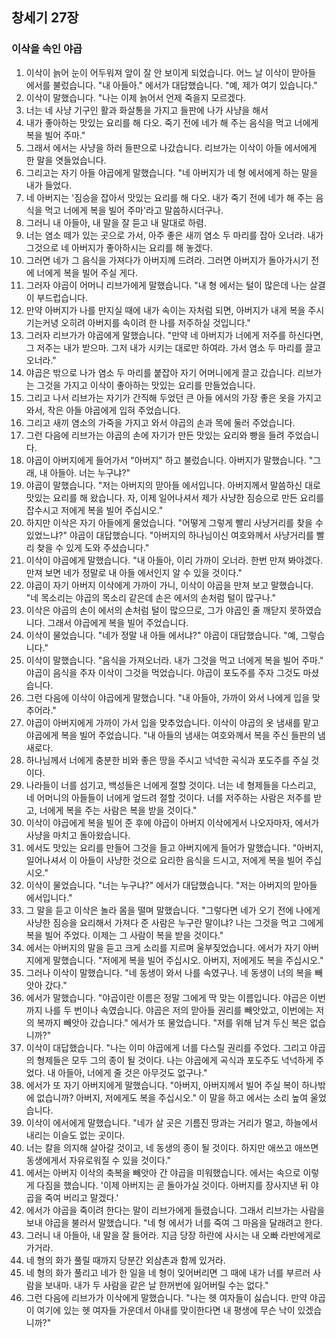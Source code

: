 ## 창세기 27장

### 이삭을 속인 야곱
1. 이삭이 늙어 눈이 어두워져 앞이 잘 안 보이게 되었습니다. 어느 날 이삭이 맏아들 에서를 불렀습니다. "내 아들아." 에서가 대답했습니다. "예, 제가 여기 있습니다."
2. 이삭이 말했습니다. "나는 이제 늙어서 언제 죽을지 모르겠다.
3. 너는 네 사냥 기구인 활과 화살통을 가지고 들판에 나가 사냥을 해서
4. 내가 좋아하는 맛있는 요리를 해 다오. 죽기 전에 네가 해 주는 음식을 먹고 너에게 복을 빌어 주마."
5. 그래서 에서는 사냥을 하러 들판으로 나갔습니다. 리브가는 이삭이 아들 에서에게 한 말을 엿들었습니다.
6. 그리고는 자기 아들 야곱에게 말했습니다. "네 아버지가 네 형 에서에게 하는 말을 내가 들었다.
7. 네 아버지는 '짐승을 잡아서 맛있는 요리를 해 다오. 내가 죽기 전에 네가 해 주는 음식을 먹고 너에게 복을 빌어 주마'라고 말씀하시더구나.
8. 그러니 내 아들아, 내 말을 잘 듣고 내 말대로 하렴.
9. 너는 염소 떼가 있는 곳으로 가서, 아주 좋은 새끼 염소 두 마리를 잡아 오너라. 내가 그것으로 네 아버지가 좋아하시는 요리를 해 놓겠다.
10. 그러면 네가 그 음식을 가져다가 아버지께 드려라. 그러면 아버지가 돌아가시기 전에 너에게 복을 빌어 주실 게다.
11. 그러자 야곱이 어머니 리브가에게 말했습니다. "내 형 에서는 털이 많은데 나는 살결이 부드럽습니다.
12. 만약 아버지가 나를 만지실 때에 내가 속이는 자처럼 되면, 아버지가 내게 복을 주시기는커녕 오히려 아버지를 속이려 한 나를 저주하실 것입니다."
13. 그러자 리브가가 야곱에게 말했습니다. "만약 네 아버지가 너에게 저주를 하신다면, 그 저주는 내가 받으마. 그저 내가 시키는 대로만 하여라. 가서 염소 두 마리를 끌고 오너라."
14. 야곱은 밖으로 나가 염소 두 마리를 붙잡아 자기 어머니에게 끌고 갔습니다. 리브가는 그것을 가지고 이삭이 좋아하는 맛있는 요리를 만들었습니다.
15. 그리고 나서 리브가는 자기가 간직해 두었던 큰 아들 에서의 가장 좋은 옷을 가지고 와서, 작은 아들 야곱에게 입혀 주었습니다.
16. 그리고 새끼 염소의 가죽을 가지고 와서 야곱의 손과 목에 둘러 주었습니다.
17. 그런 다음에 리브가는 야곱의 손에 자기가 만든 맛있는 요리와 빵을 들려 주었습니다.
18. 야곱이 아버지에게 들어가서 "아버지" 하고 불렀습니다. 아버지가 말했습니다. "그래, 내 아들아. 너는 누구냐?"
19. 야곱이 말했습니다. "저는 아버지의 맏아들 에서입니다. 아버지께서 말씀하신 대로 맛있는 요리를 해 왔습니다. 자, 이제 일어나셔서 제가 사냥한 짐승으로 만든 요리를 잡수시고 저에게 복을 빌어 주십시오."
20. 하지만 이삭은 자기 아들에게 물었습니다. "어떻게 그렇게 빨리 사냥거리를 찾을 수 있었느냐?" 야곱이 대답했습니다. "아버지의 하나님이신 여호와께서 사냥거리를 빨리 찾을 수 있게 도와 주셨습니다."
21. 이삭이 야곱에게 말했습니다. "내 아들아, 이리 가까이 오너라. 한번 만져 봐야겠다. 만져 보면 네가 정말로 내 아들 에서인지 알 수 있을 것이다."
22. 야곱이 자기 아버지 이삭에게 가까이 가니, 이삭이 야곱을 만져 보고 말했습니다. "네 목소리는 야곱의 목소리 같은데 손은 에서의 손처럼 털이 많구나."
23. 이삭은 야곱의 손이 에서의 손처럼 털이 많으므로, 그가 야곱인 줄 깨닫지 못하였습니다. 그래서 야곱에게 복을 빌어 주었습니다.
24. 이삭이 물었습니다. "네가 정말 내 아들 에서냐?" 야곱이 대답했습니다. "예, 그렇습니다."
25. 이삭이 말했습니다. "음식을 가져오너라. 내가 그것을 먹고 너에게 복을 빌어 주마." 야곱이 음식을 주자 이삭이 그것을 먹었습니다. 야곱이 포도주를 주자 그것도 마셨습니다.
26. 그런 다음에 이삭이 야곱에게 말했습니다. "내 아들아, 가까이 와서 나에게 입을 맞추어라."
27. 야곱이 아버지에게 가까이 가서 입을 맞추었습니다. 이삭이 야곱의 옷 냄새를 맡고 야곱에게 복을 빌어 주었습니다. "내 아들의 냄새는 여호와께서 복을 주신 들판의 냄새로다.
28. 하나님께서 너에게 충분한 비와 좋은 땅을 주시고 넉넉한 곡식과 포도주를 주실 것이다.
29. 나라들이 너를 섬기고, 백성들은 너에게 절할 것이다. 너는 네 형제들을 다스리고, 네 어머니의 아들들이 너에게 엎드려 절할 것이다. 너를 저주하는 사람은 저주를 받고, 너에게 복을 주는 사람은 복을 받을 것이다."
30. 이삭이 야곱에게 복을 빌어 준 후에 야곱이 아버지 이삭에게서 나오자마자, 에서가 사냥을 마치고 돌아왔습니다.
31. 에서도 맛있는 요리를 만들어 그것을 들고 아버지에게 들어가 말했습니다. "아버지, 일어나셔서 이 아들이 사냥한 것으로 요리한 음식을 드시고, 저에게 복을 빌어 주십시오."
32. 이삭이 물었습니다. "너는 누구냐?" 에서가 대답했습니다. "저는 아버지의 맏아들 에서입니다."
33. 그 말을 듣고 이삭은 놀라 몸을 떨며 말했습니다. "그렇다면 네가 오기 전에 나에게 사냥한 짐승을 요리해서 가져다 준 사람은 누구란 말이냐? 나는 그것을 먹고 그에게 복을 빌어 주었다. 이제는 그 사람이 복을 받을 것이다."
34. 에서는 아버지의 말을 듣고 크게 소리를 지르며 울부짖었습니다. 에서가 자기 아버지에게 말했습니다. "저에게 복을 빌어 주십시오. 아버지, 저에게도 복을 주십시오."
35. 그러나 이삭이 말했습니다. "네 동생이 와서 나를 속였구나. 네 동생이 너의 복을 빼앗아 갔다."
36. 에서가 말했습니다. "야곱이란 이름은 정말 그에게 딱 맞는 이름입니다. 야곱은 이번까지 나를 두 번이나 속였습니다. 야곱은 저의 맏아들 권리를 빼앗았고, 이번에는 저의 복까지 빼앗아 갔습니다." 에서가 또 물었습니다. "저를 위해 남겨 두신 복은 없습니까?"
37. 이삭이 대답했습니다. "나는 이미 야곱에게 너를 다스릴 권리를 주었다. 그리고 야곱의 형제들은 모두 그의 종이 될 것이다. 나는 야곱에게 곡식과 포도주도 넉넉하게 주었다. 내 아들아, 너에게 줄 것은 아무것도 없구나."
38. 에서가 또 자기 아버지에게 말했습니다. "아버지, 아버지께서 빌어 주실 복이 하나밖에 없습니까? 아버지, 저에게도 복을 주십시오." 이 말을 하고 에서는 소리 높여 울었습니다.
39. 이삭이 에서에게 말했습니다. "네가 살 곳은 기름진 땅과는 거리가 멀고, 하늘에서 내리는 이슬도 없는 곳이다.
40. 너는 칼을 의지해 살아갈 것이고, 네 동생의 종이 될 것이다. 하지만 애쓰고 애쓰면 동생에게서 자유로워질 수 있을 것이다."
41. 에서는 아버지 이삭의 축복을 빼앗아 간 야곱을 미워했습니다. 에서는 속으로 이렇게 다짐을 했습니다. '이제 아버지는 곧 돌아가실 것이다. 아버지를 장사지낸 뒤 야곱을 죽여 버리고 말겠다.'
42. 에서가 야곱을 죽이려 한다는 말이 리브가에게 들렸습니다. 그래서 리브가는 사람을 보내 야곱을 불러서 말했습니다. "네 형 에서가 너를 죽여 그 마음을 달래려고 한다.
43. 그러니 내 아들아, 내 말을 잘 들어라. 지금 당장 하란에 사시는 내 오빠 라반에게로 가거라.
44. 네 형의 화가 풀릴 때까지 당분간 외삼촌과 함께 있거라.
45. 네 형의 화가 풀리고 네가 한 일을 네 형이 잊어버리면 그 때에 내가 너를 부르러 사람을 보내마. 내가 두 사람을 같은 날 한꺼번에 잃어버릴 수는 없다."
46. 그런 다음에 리브가가 이삭에게 말했습니다. "나는 헷 여자들이 싫습니다. 만약 야곱이 여기에 있는 헷 여자들 가운데서 아내를 맞이한다면 내 평생에 무슨 낙이 있겠습니까?"